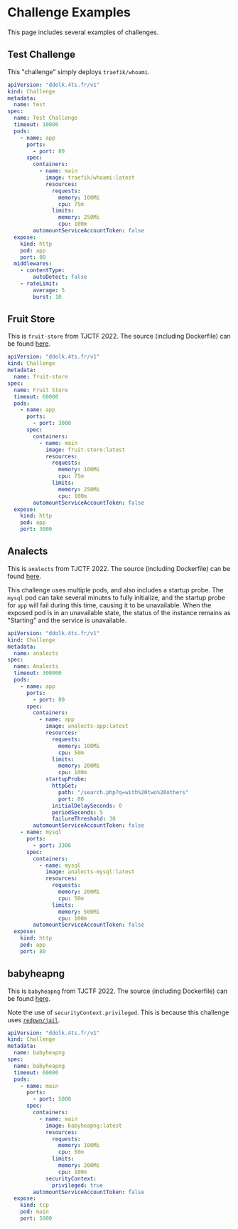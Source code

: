 # Challenge Examples

This page includes several examples of challenges.

## Test Challenge

This "challenge" simply deploys `traefik/whoami`.

```yaml
apiVersion: "ddolk.4ts.fr/v1"
kind: Challenge
metadata:
  name: test
spec:
  name: Test Challenge
  timeout: 10000
  pods:
    - name: app
      ports:
        - port: 80
      spec:
        containers:
          - name: main
            image: traefik/whoami:latest
            resources:
              requests:
                memory: 100Mi
                cpu: 75m
              limits:
                memory: 250Mi
                cpu: 100m
        automountServiceAccountToken: false
  expose:
    kind: http
    pod: app
    port: 80
  middlewares:
    - contentType:
        autoDetect: false
    - rateLimit:
        average: 5
        burst: 10
```

## Fruit Store

This is `fruit-store` from TJCTF 2022. The source (including Dockerfile) can be found [here](https://github.com/TJCSec/tjctf-2022-challenges/tree/master/web/fruit-store).

```yaml
apiVersion: "ddolk.4ts.fr/v1"
kind: Challenge
metadata:
  name: fruit-store
spec:
  name: Fruit Store
  timeout: 60000
  pods:
    - name: app
      ports:
        - port: 3000
      spec:
        containers:
          - name: main
            image: fruit-store:latest
            resources:
              requests:
                memory: 100Mi
                cpu: 75m
              limits:
                memory: 250Mi
                cpu: 100m
        automountServiceAccountToken: false
  expose:
    kind: http
    pod: app
    port: 3000
```

## Analects

This is `analects` from TJCTF 2022. The source (including Dockerfile) can be found [here](https://github.com/TJCSec/tjctf-2022-challenges/tree/master/web/analects).

This challenge uses multiple pods, and also includes a startup probe. The `mysql` pod can take several minutes to fully initialize, and the startup probe for `app` will fail during this time, causing it to be unavailable. When the exposed pod is in an unavailable state, the status of the instance remains as "Starting" and the service is unavailable.

```yaml
apiVersion: "ddolk.4ts.fr/v1"
kind: Challenge
metadata:
  name: analects
spec:
  name: Analects
  timeout: 300000
  pods:
    - name: app
      ports:
        - port: 80
      spec:
        containers:
          - name: app
            image: analects-app:latest
            resources:
              requests:
                memory: 100Mi
                cpu: 50m
              limits:
                memory: 200Mi
                cpu: 100m
            startupProbe:
              httpGet:
                path: "/search.php?q=with%20two%20others"
                port: 80
              initialDelaySeconds: 0
              periodSeconds: 5
              failureThreshold: 30
        automountServiceAccountToken: false
    - name: mysql
      ports:
        - port: 3306
      spec:
        containers:
          - name: mysql
            image: analects-mysql:latest
            resources:
              requests:
                memory: 200Mi
                cpu: 50m
              limits:
                memory: 500Mi
                cpu: 100m
        automountServiceAccountToken: false
  expose:
    kind: http
    pod: app
    port: 80
```

## babyheapng

This is `babyheapng` from TJCTF 2022. The source (including Dockerfile) can be found [here](https://github.com/TJCSec/tjctf-2022-challenges/tree/master/pwn/babyheapng).

Note the use of `securityContext.privileged`. This is because this challenge uses [`redpwn/jail`](https://github.com/redpwn/jail).

```yaml
apiVersion: "ddolk.4ts.fr/v1"
kind: Challenge
metadata:
  name: babyheapng
spec:
  name: babyheapng
  timeout: 60000
  pods:
    - name: main
      ports:
        - port: 5000
      spec:
        containers:
          - name: main
            image: babyheapng:latest
            resources:
              requests:
                memory: 100Mi
                cpu: 50m
              limits:
                memory: 200Mi
                cpu: 100m
            securityContext:
              privileged: true
        automountServiceAccountToken: false
  expose:
    kind: tcp
    pod: main
    port: 5000
```
